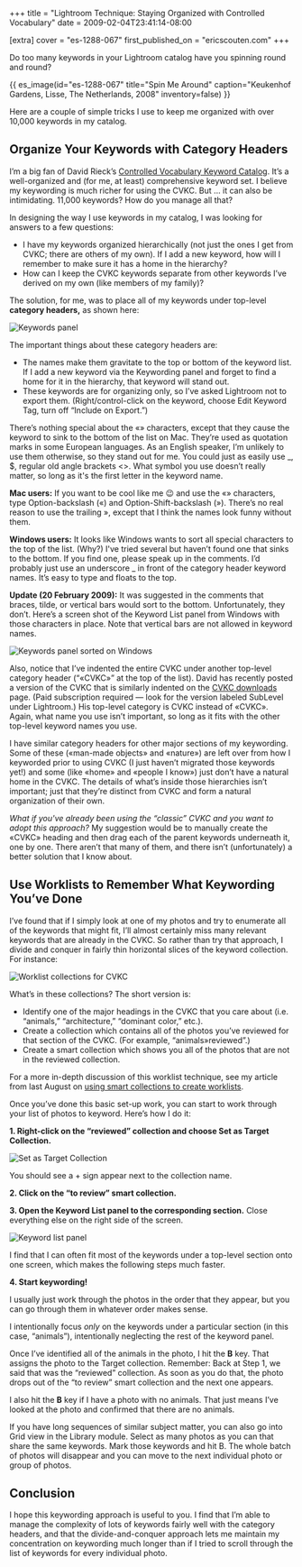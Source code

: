 +++
title = "Lightroom Technique: Staying Organized with Controlled Vocabulary"
date = 2009-02-04T23:41:14-08:00

[extra]
cover = "es-1288-067"
first_published_on = "ericscouten.com"
+++

Do too many keywords in your Lightroom catalog have you spinning round and round?

<!-- more -->

{{ es_image(id="es-1288-067" title="Spin Me Around" caption="Keukenhof Gardens, Lisse, The Netherlands, 2008" inventory=false) }}

Here are a couple of simple tricks I use to keep me organized with over 10,000 keywords in my catalog.

## Organize Your Keywords with Category Headers

I’m a big fan of David Rieck’s [Controlled Vocabulary Keyword Catalog](http://www.controlledvocabulary.com/products/lightroom.html). It’s a well-organized and (for me, at least) comprehensive keyword set. I believe my keywording is much richer for using the CVKC. But … it can also be intimidating. 11,000 keywords? How do you manage all that?

In designing the way I use keywords in my catalog, I was looking for answers to a few questions:

* I have my keywords organized hierarchically (not just the ones I get from CVKC; there are others of my own). If I add a new keyword, how will I remember to make sure it has a home in the hierarchy?
* How can I keep the CVKC keywords separate from other keywords I’ve derived on my own (like members of my family)?

The solution, for me, was to place all of my keywords under top-level **category headers,** as shown here:

![Keywords panel](keywords-panel.png)

The important things about these category headers are:

* The names make them gravitate to the top or bottom of the keyword list. If I add a new keyword via the Keywording panel and forget to find a home for it in the hierarchy, that keyword will stand out.
* These keywords are for organizing only, so I’ve asked Lightroom not to export them. (Right/control-click on the keyword, choose Edit Keyword Tag, turn off “Include on Export.”)

There’s nothing special about the «» characters, except that they cause the keyword to sink to the bottom of the list on Mac. They’re used as quotation marks in some European languages. As an English speaker, I’m unlikely to use them otherwise, so they stand out for me. You could just as easily use \_, $, regular old angle brackets <>. What symbol you use doesn’t really matter, so long as it's the first letter in the keyword name.

**Mac users:** If you want to be cool like me 😉 and use the «» characters, type Option-backslash («) and Option-Shift-backslash (»). There’s no real reason to use the trailing », except that I think the names look funny without them.

**Windows users:** It looks like Windows wants to sort all special characters to the top of the list. (Why?) I've tried several but haven’t found one that sinks to the bottom. If you find one, please speak up in the comments. I’d probably just use an underscore \_ in front of the category header keyword names. It’s easy to type and floats to the top.

**Update (20 February 2009):** It was suggested in the comments that braces, tilde, or vertical bars would sort to the bottom. Unfortunately, they don’t. Here’s a screen shot of the Keyword List panel from Windows with those characters in place. Note that vertical bars are not allowed in keyword names.

![Keywords panel sorted on Windows](keyword-sort-windows.png)

Also, notice that I’ve indented the entire CVKC under another top-level category header (“«CVKC»” at the top of the list). David has recently posted a version of the CVKC that is similarly indented on the [CVKC downloads](http://www.controlledvocabulary.com/download.html) page. (Paid subscription required — look for the version labeled SubLevel under Lightroom.) His top-level category is CVKC instead of «CVKC». Again, what name you use isn’t important, so long as it fits with the other top-level keyword names you use.

I have similar category headers for other major sections of my keywording. Some of these («man-made objects» and «nature») are left over from how I keyworded prior to using CVKC (I just haven’t migrated those keywords yet!) and some (like «home» and «people I know») just don’t have a natural home in the CVKC. The details of what’s inside those hierarchies isn’t important; just that they’re distinct from CVKC and form a natural organization of their own.

_What if you've already been using the “classic” CVKC and you want to adopt this approach?_ My suggestion would be to manually create the «CVKC» heading and then drag each of the parent keywords underneath it, one by one. There aren’t that many of them, and there isn’t (unfortunately) a better solution that I know about.

## Use Worklists to Remember What Keywording You’ve Done

I’ve found that if I simply look at one of my photos and try to enumerate all of the keywords that might fit, I’ll almost certainly miss many relevant keywords that are already in the CVKC. So rather than try that approach, I divide and conquer in fairly thin horizontal slices of the keyword collection. For instance:

![Worklist collections for CVKC](cvkc-worklists.png)

What’s in these collections? The short version is:

* Identify one of the major headings in the CVKC that you care about (i.e. “animals,” “architecture,” “dominant color,” etc.).
* Create a collection which contains all of the photos you’ve reviewed for that section of the CVKC. (For example, “animals»reviewed”.)
* Create a smart collection which shows you all of the photos that are not in the reviewed collection.

For a more in-depth discussion of this worklist technique, see my article from last August on [using smart collections to create worklists](/articles/lr-technique-smart-collections-and-worklists/).

Once you’ve done this basic set-up work, you can start to work through your list of photos to keyword. Here’s how I do it:

**1. Right-click on the “reviewed” collection and choose Set as Target Collection.**

![Set as Target Collection](set-as-target-collection.png)

You should see a + sign appear next to the collection name.

**2. Click on the “to review” smart collection.**

**3. Open the Keyword List panel to the corresponding section.** Close everything else on the right side of the screen.

![Keyword list panel](keyword-list-panel.png)

I find that I can often fit most of the keywords under a top-level section onto one screen, which makes the following steps much faster.

**4. Start keywording!**

I usually just work through the photos in the order that they appear, but you can go through them in whatever order makes sense.

I intentionally focus _only_ on the keywords under a particular section (in this case, “animals”), intentionally neglecting the rest of the keyword panel.

Once I’ve identified all of the animals in the photo, I hit the **B** key. That assigns the photo to the Target collection. Remember: Back at Step 1, we said that was the “reviewed” collection. As soon as you do that, the photo drops out of the “to review” smart collection and the next one appears.

I also hit the **B** key if I have a photo with no animals. That just means I’ve looked at the photo and confirmed that there are no animals.

If you have long sequences of similar subject matter, you can also go into Grid view in the Library module. Select as many photos as you can that share the same keywords. Mark those keywords and hit B. The whole batch of photos will disappear and you can move to the next individual photo or group of photos.

## Conclusion

I hope this keywording approach is useful to you. I find that I’m able to manage the complexity of lots of keywords fairly well with the category headers, and that the divide-and-conquer approach lets me maintain my concentration on keywording much longer than if I tried to scroll through the list of keywords for every individual photo.
